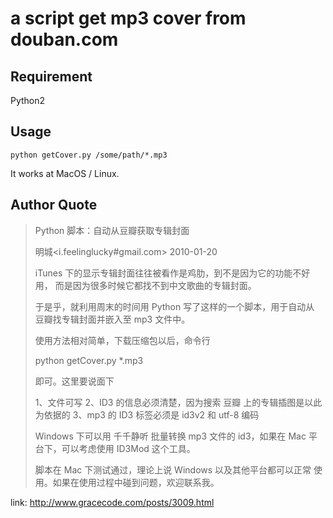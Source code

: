 # a script get mp3 cover from douban.com

## Requirement

Python2

## Usage

```
python getCover.py /some/path/*.mp3 
```

It works at MacOS / Linux.


## Author Quote

> Python 脚本：自动从豆瓣获取专辑封面
> 
> 明城<i.feelinglucky#gmail.com>
> 2010-01-20
> 
> iTunes 下的显示专辑封面往往被看作是鸡肋，到不是因为它的功能不好用，
> 而是因为很多时候它都找不到中文歌曲的专辑封面。
> 
> 于是乎，就利用周末的时间用 Python 写了这样的一个脚本，用于自动从
> 豆瓣找专辑封面并嵌入至 mp3 文件中。
> 
> 使用方法相对简单，下载压缩包以后，命令行
> 
> python getCover.py *.mp3 
> 
> 即可。这里要说面下 
> 
> 1、文件可写
> 2、ID3 的信息必须清楚，因为搜索 豆瓣 上的专辑插图是以此为依据的
> 3、mp3  的 ID3 标签必须是 id3v2 和 utf-8 编码
> 
> Windows 下可以用 千千静听 批量转换 mp3 文件的 id3，如果在 Mac 平
> 台下，可以考虑使用 ID3Mod 这个工具。
> 
> 脚本在 Mac 下测试通过，理论上说 Windows 以及其他平台都可以正常
> 使用。如果在使用过程中碰到问题，欢迎联系我。

link: http://www.gracecode.com/posts/3009.html
